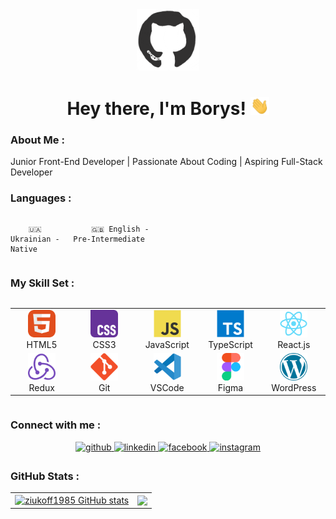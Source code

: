 <!-- ### <p align="left">Hi 👋 I'm Borys!</p>

---

I am a highly motivated junior front-end developer who is always learning and improving. Coding has become more than just a skill for me - I feel like I've finally found what I truly enjoy 💻🔥 I have experience working in a team and solving problems, and I'm always open to new knowledge. I want to grow as a developer and create modern web solutions. I am responsible, punctual, attentive to details, and can easily find common ground with colleagues while maintaining a positive attitude 🚀</div>

- 🔎 I am currently actively looking for a Junior Full-Stack Developer position

- 🌱 I am in the process of learning full-stack development at [GoIT Academy](https://goit.global/ua/)

<br/>

### 💻 My Skill Set:

---

<p align="center">
  <img src="https://img.shields.io/badge/html5-%23E34F26.svg?style=for-the-badge&logo=html5&logoColor=white">
  <img src="https://img.shields.io/badge/css3-%231572B6.svg?style=for-the-badge&logo=css3&logoColor=white">
  <img src="https://img.shields.io/badge/javascript-%23323330.svg?style=for-the-badge&logo=javascript&logoColor=%23F7DF1E">
  <img src="https://img.shields.io/badge/typescript-%23007ACC.svg?style=for-the-badge&logo=typescript&logoColor=white">
  <img src="https://img.shields.io/badge/react-%2320232a.svg?style=for-the-badge&logo=react&logoColor=%2361DAFB">
  <img src="https://img.shields.io/badge/redux-%23593d88.svg?style=for-the-badge&logo=redux&logoColor=white">
  <img src="https://img.shields.io/badge/vite-%23646CFF.svg?style=for-the-badge&logo=vite&logoColor=white">
  <img src="https://img.shields.io/badge/npm-%23CB3837.svg?style=for-the-badge&logo=npm&logoColor=white">
  <img src="https://img.shields.io/badge/git-%23F05033.svg?style=for-the-badge&logo=git&logoColor=white">
  <img src="https://img.shields.io/badge/github-%23121011.svg?style=for-the-badge&logo=github&logoColor=white">
  <img src="https://img.shields.io/badge/vercel-%23000000.svg?style=for-the-badge&logo=vercel&logoColor=white">
  <img src="https://img.shields.io/badge/prettier-%23F7B93E.svg?style=for-the-badge&logo=prettier&logoColor=black">
  <img src="https://img.shields.io/badge/figma-%23F24E1E.svg?style=for-the-badge&logo=figma&logoColor=white">
  <img src="https://img.shields.io/badge/WordPress-%2321759B.svg?style=for-the-badge&logo=WordPress&logoColor=white">
</p>

### 📞 Connect with me

---

<div align="center">
<a href="https://github.com/ziukoff1985" target="_blank">
<img src=https://img.shields.io/badge/github-%2324292e.svg?&style=for-the-badge&logo=github&logoColor=white alt=github style="margin-bottom: 5px;" />
</a>
<a href="https://www.linkedin.com/in/borys-ziukov/" target="_blank">
<img src=https://img.shields.io/badge/linkedin-%231E77B5.svg?&style=for-the-badge&logo=linkedin&logoColor=white alt=linkedin style="margin-bottom: 5px;" />
</a>
<a href="https://www.facebook.com/profile.php?id=100008901244669" target="_blank">
<img src=https://img.shields.io/badge/facebook-%232E87FB.svg?&style=for-the-badge&logo=facebook&logoColor=white alt=facebook style="margin-bottom: 5px;" />
</a>
<a href="https://www.instagram.com/ziukoff/" target="_blank">
<img src=https://img.shields.io/badge/instagram-%23000000.svg?&style=for-the-badge&logo=instagram&logoColor=white alt=instagram style="margin-bottom: 5px;" />
</a>
</div>

### 📈 Github Stats

---

<div align="center"><img src="https://github-readme-stats.vercel.app/api/top-langs/?username=ziukoff1985&hide_border=true&layout=compact" align="center" /></div> -->

<div id="header" align="center">

<img src="./assets/github.gif" width="100"/>

<h1>
Hey there, I'm Borys!
<img src="./assets/giphy.gif" width="30px" alt="GIF">
</h1>

</div>

### About Me :

Junior Front-End Developer | Passionate About Coding | Aspiring Full-Stack Developer

### Languages :

<div style="display: flex; align-items: flex-start; align: center">
<table  align="center">
  <tr>
    
        🇺🇦 Ukrainian - Native
        
  </tr>

  <tr>
    
        🇬🇧 English - Pre-Intermediate
        
  </tr>
</table>
</div>

### My Skill Set :

<div style="display: flex; align-items: flex-start; align: center">
<table align="center">
  <tr>
     <td align="center"  width="88">
         <img src="./images/01-html5.svg" alt="HTML5" width="44" height="44"/>
      <br>HTML5
    </td>
    <td align="center" width="88">
        <img src="./images/02-css3.svg" alt="CSS3" width="44" height="44"/>
      <br>CSS3
    </td>
<td align="center" width="88">
         <img src="./images/03-javascript.svg" alt="JS" width="44" height="44"/>
      <br>JavaScript
    </td>
    <td align="center" width="88">
        <img src="./images/04-typescript.svg" alt="TS" width="44" height="44"/>
      <br>TypeScript
    </td>
    <!-- <td align="center" width="88">
        <img src="./images/05-python.svg" alt="Python" width="44" height="44"/>
      <br>Python
    </td> -->
    <td align="center" width="88">
        <img src="./images/06-react.svg" alt="React" width="44" height="44"/>
      <br>React.js
    </td>
    <!-- <td align="center" width="88">
        <img src="./images/07-nextjs.svg" alt="Next.js" width="44" height="44"/>
      <br>Next.js
    </td> -->
    <!-- <td align="center" width="88">
      <img src="./images/08-nodejs.svg" alt="Node.js" width="44" height="44"/>
      <br>Node.js -->
    <!-- </td>
        <td align="center" width="88">
       <img src="./images/09-sql.svg" alt="SQL" width="44" height="44"/>
      <br>SQL
      </td> -->
  </tr>
    <!-- <td align="center" width="88">
        <img src="./images/10-sass.svg" alt="Sass" width="44" height="44"/>
      <br>Sass
    </td> -->
    <!-- <td align="center" width="88"> 
        <img src="./images/11-bem.svg" alt="Bem" width="44" height="44"/>
      <br>BEM
    </td> -->
    <!-- <td align="center"  width="88">
        <img src="./images/12-tailwind.svg" alt="Tailwind" width="44" height="44"/>
      <br>Tailwind
    </td> -->
    <td align="center" width="88">
        <img src="./images/13-redux.svg" alt="Redux" width="44" height="44"/>
      <br>Redux
    </td>
      <!-- <td align="center" width="88">
        <img src="./images/14-postman.svg" alt="Postman" width="44" height="44"/>
      <br>Postman
    </td> -->
      </td>
      <!-- <td align="center" width="88">
        <img src="./images/15-mongodb.svg" alt="MongoDB" width="44" height="44"/>
      <br>MongoDB
     </td> -->
     <td align="center" width="88">
        <img src="./images/16-git.svg" alt="Git" width="44" height="44"/>
      <br>Git
    </td>
  <td align="center" width="88">
        <img src="./images/17-vscode.svg" alt="Visual Studio Code" width="44" height="44"/>
      <br>VSCode
     </td>
  <td align="center" width="88">
        <img src="./images/18-figma.svg" alt="Figma" width="44" height="44"/>
      <br>Figma
     </td>
  <td align="center" width="88">
        <img src="./images/wordpress-icon.svg" alt="Figma" width="44" height="44"/>
      <br>WordPress
     </td>
</table>
</div>

### Connect with me :

<div align="center">
<a href="https://github.com/ziukoff1985" target="_blank">
<img src=https://img.shields.io/badge/github-%2324292e.svg?&style=for-the-badge&logo=github&logoColor=white alt=github style="margin-bottom: 5px;" />
</a>
<a href="https://www.linkedin.com/in/borys-ziukov/" target="_blank">
<img src=https://img.shields.io/badge/linkedin-%231E77B5.svg?&style=for-the-badge&logo=linkedin&logoColor=white alt=linkedin style="margin-bottom: 5px;" />
</a>
<a href="https://www.facebook.com/profile.php?id=100008901244669" target="_blank">
<img src=https://img.shields.io/badge/facebook-%232E87FB.svg?&style=for-the-badge&logo=facebook&logoColor=white alt=facebook style="margin-bottom: 5px;" />
</a>
<a href="https://www.instagram.com/ziukoff/" target="_blank">
<img src=https://img.shields.io/badge/instagram-%23000000.svg?&style=for-the-badge&logo=instagram&logoColor=white alt=instagram style="margin-bottom: 5px;" />
</a>
</div>

### GitHub Stats :

<table align="center">
  <tr>
  <td>
  <a href="https://github.com/ziukoff1985/github-readme-stats"><img align="center" src="https://github-readme-stats.vercel.app/api?username=ziukoff1985&show_icons=true&include_all_commits=true&theme=buefy&hide_border=true" alt="ziukoff1985 GitHub stats" /></a>
  </td>
  <td>
  <a href="https://github.com/ziukoff1985/github-readme-stats"><img align="center" src="https://github-readme-stats.vercel.app/api/top-langs/?username=ziukoff1985&layout=compact&theme=buefy&hide_border=true" /></a>
  </td>
  <!-- </tr>
  <td colspan=2 align="center">
  <a href="https://git.io/streak-stats"><img src="https://streak-stats.demolab.com?user=ziukoff1985" alt="GitHub Streak" /></a>
  </td>
  </tr> -->

</table>
